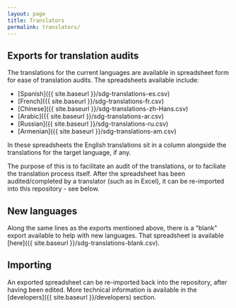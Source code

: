 ```yaml
---
layout: page
title: Translators
permalink: translators/
---
```


## Exports for translation audits

The translations for the current languages are available in spreadsheet form for ease of translation audits. The spreadsheets available include:
* [Spanish]({{ site.baseurl }}/sdg-translations-es.csv)
* [French]({{ site.baseurl }}/sdg-translations-fr.csv)
* [Chinese]({{ site.baseurl }}/sdg-translations-zh-Hans.csv)
* [Arabic]({{ site.baseurl }}/sdg-translations-ar.csv)
* [Russian]({{ site.baseurl }}/sdg-translations-ru.csv)
* [Armenian]({{ site.baseurl }}/sdg-translations-am.csv)

In these spreadsheets the English translations sit in a column alongside the translations for the target language, if any.

The purpose of this is to facilitate an audit of the translations, or to faciliate the translation process itself. After the spreadsheet has been audited/completed by a translator (such as in Excel), it can be re-imported into this repository - see below.

## New languages

Along the same lines as the exports mentioned above, there is a "blank" export available to help with new languages. That spreadsheet is available [here]({{ site.baseurl }}/sdg-translations-blank.csv).

## Importing

An exported spreadsheet can be re-imported back into the repository, after having been edited. More technical information is available in the [developers]({{ site.baseurl }}/developers) section.
